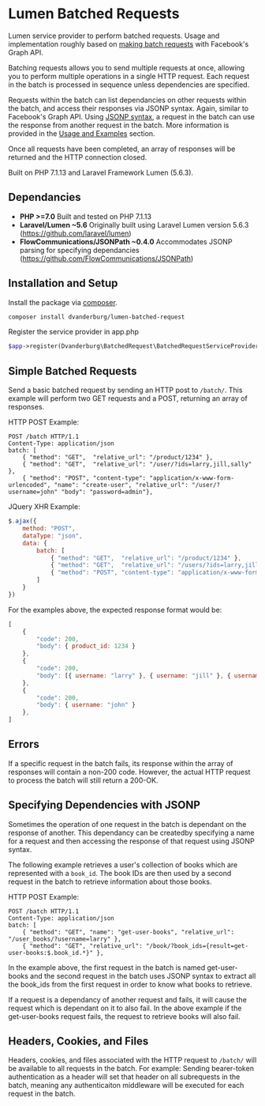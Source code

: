 # Lumen Batched Requests
Lumen service provider to perform batched requests. Usage and implementation roughly based on <a href="https://developers.facebook.com/docs/graph-api/making-multiple-requests">making batch requests</a> with Facebook's Graph API.

Batching requests allows you to send multiple requests at once, allowing you to perform multiple operations in a single HTTP request. Each request in the batch is processed in sequence unless dependencies are specified.

Requests within the batch can list dependancies on other requests within the batch, and access their responses via JSONP syntax. Again, similar to Facebook's Graph API. Using <a href="https://code.google.com/archive/p/jsonpath/">JSONP syntax</a>, a request in the batch can use the response from another request in the batch. More information is provided in the [Usage and Examples](#Usage-and-Examples) section.

Once all requests have been completed, an array of responses will be returned and the HTTP connection closed.

Built on PHP 7.1.13 and Laravel Framework Lumen (5.6.3).


## Dependancies

* __PHP >=7.0__ Built and tested on PHP 7.1.13
* __Laravel/Lumen ~5.6__ Originally built using Laravel Lumen version 5.6.3 (https://github.com/laravel/lumen)
* __FlowCommunications/JSONPath ~0.4.0__ Accommodates JSONP parsing for specifying dependancies (https://github.com/FlowCommunications/JSONPath)


## Installation and Setup

Install the package via <a href="https://getcomposer.org/">composer</a>.
```bash
composer install dvanderburg/lumen-batched-request
```

Register the service provider in app.php
```php
$app->register(Dvanderburg\BatchedRequest\BatchedRequestServiceProvider::class);
```


## Simple Batched Requests

Send a basic batched request by sending an HTTP post to `/batch/`. This example will perform two GET requests and a POST, returning an array of responses.

HTTP POST Example:
```
POST /batch HTTP/1.1
Content-Type: application/json
batch: [
	{ "method": "GET",	"relative_url": "/product/1234" },
	{ "method": "GET",	"relative_url": "/user/?ids=larry,jill,sally" },
	{ "method": "POST",	"content-type": "application/x-www-form-urlencoded", "name": "create-user", "relative_url": "/user/?username=john" "body": "password=admin"},
```

JQuery XHR Example:
```javascript
$.ajax({
	method: "POST",
	dataType: "json",
	data: {
		batch: [
			{ "method": "GET",	"relative_url": "/product/1234" },
			{ "method": "GET",	"relative_url": "/users/?ids=larry,jill,sally" },
			{ "method": "POST",	"content-type": "application/x-www-form-urlencoded", "name": "create-user", "relative_url": "/user/?username=john" "body": "password=admin" },
		]
	}
})
```

For the examples above, the expected response format would be:
```javascript
[
	{
		"code": 200,
		"body": { product_id: 1234 }
	},
	{
		"code": 200,
		"body": [{ username: "larry" }, { username: "jill" }, { username: "sally" }]
	},
	{
		"code": 200,
		"body": { username: "john" }
	},
]
```


## Errors

If a specific request in the batch fails, its response within the array of responses will contain a non-200 code. However, the actual HTTP request to process the batch will still return a 200-OK.


## Specifying Dependencies with JSONP

Sometimes the operation of one request in the batch is dependant on the response of another. This dependancy can be createdby specifying a name for a request and then accessing the response of that request using JSONP syntax.

The following example retrieves a user's collection of books which are represented with a `book_id`. The book IDs are then used by a second request in the batch to retrieve information about those books.

HTTP POST Example:
```
POST /batch HTTP/1.1
Content-Type: application/json
batch: [
	{ "method": "GET", "name": "get-user-books", "relative_url": "/user_books/?username=larry" },
	{ "method": "GET", "relative_url": "/book/?book_ids={result=get-user-books:$.book_id.*}" },
```

In the example above, the first request in the batch is named get-user-books and the second request in the batch uses JSONP syntax to extract all the book_ids from the first request in order to know what books to retrieve.

If a request is a dependancy of another request and fails, it will cause the request which is dependant on it to also fail. In the above example if the get-user-books request fails, the request to retrieve books will also fail.


## Headers, Cookies, and Files

Headers, cookies, and files associated with the HTTP request to `/batch/` will be available to all requests in the batch. For example: Sending bearer-token authentication as a header will set that header on all subrequests in the batch, meaning any authenticaiton middleware will be executed for each request in the batch.

